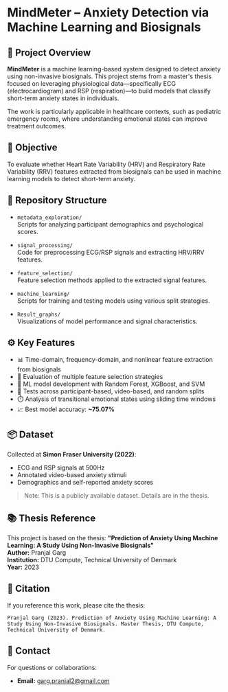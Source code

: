 # MindMeter – Anxiety Detection via Machine Learning and Biosignals

## 📄 Project Overview
**MindMeter** is a machine learning-based system designed to detect anxiety using non-invasive biosignals. This project stems from a master's thesis focused on leveraging physiological data—specifically ECG (electrocardiogram) and RSP (respiration)—to build models that classify short-term anxiety states in individuals.

The work is particularly applicable in healthcare contexts, such as pediatric emergency rooms, where understanding emotional states can improve treatment outcomes.

## 🧠 Objective
To evaluate whether Heart Rate Variability (HRV) and Respiratory Rate Variability (RRV) features extracted from biosignals can be used in machine learning models to detect short-term anxiety.

## 📁 Repository Structure

- `metadata_exploration/`  
  Scripts for analyzing participant demographics and psychological scores.

- `signal_processing/`  
  Code for preprocessing ECG/RSP signals and extracting HRV/RRV features.

- `feature_selection/`  
  Feature selection methods applied to the extracted signal features.

- `machine_learning/`  
  Scripts for training and testing models using various split strategies.

- `Result_graphs/`  
  Visualizations of model performance and signal characteristics.

## ⚙️ Key Features

- 📊 Time-domain, frequency-domain, and nonlinear feature extraction from biosignals
- 🧪 Evaluation of multiple feature selection strategies
- 🤖 ML model development with Random Forest, XGBoost, and SVM
- 🔄 Tests across participant-based, video-based, and random splits
- ⏱️ Analysis of transitional emotional states using sliding time windows
- 📈 Best model accuracy: **~75.07%**

## 📦 Dataset
Collected at **Simon Fraser University (2022)**:
- ECG and RSP signals at 500Hz
- Annotated video-based anxiety stimuli
- Demographics and self-reported anxiety scores

> Note: This is a publicly available dataset. Details are in the thesis.

## 📚 Thesis Reference
This project is based on the thesis:
**"Prediction of Anxiety Using Machine Learning: A Study Using Non-Invasive Biosignals"**  
**Author:** Pranjal Garg  
**Institution:** DTU Compute, Technical University of Denmark  
**Year:** 2023

## 📝 Citation
If you reference this work, please cite the thesis:
```
Pranjal Garg (2023). Prediction of Anxiety Using Machine Learning: A Study Using Non-Invasive Biosignals. Master Thesis, DTU Compute, Technical University of Denmark.
```

## 💬 Contact
For questions or collaborations:
- **Email:** garg.pranjal2@gmail.com  
